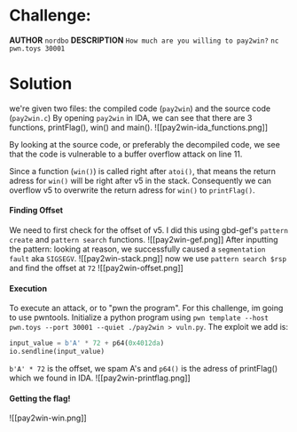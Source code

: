 # Challenge:

**AUTHOR**
`nordbo`
**DESCRIPTION**
`How much are you willing to pay2win?`
`nc pwn.toys 30001`

# Solution

we're given two files: the compiled code (`pay2win`) and the source code (`pay2win.c`)
By opening `pay2win` in IDA, we can see that there are 3 functions, printFlag(), win() and main().
![[pay2win-ida_functions.png]]

By looking at the source code, or preferably the decompiled code, we see that the code is vulnerable to a buffer overflow attack on line 11.

Since a function (`win()`) is called right after `atoi()`, that means the return adress for `win()` will be right after v5 in the stack. Consequently we can overflow v5 to overwrite the return adress for `win()` to `printFlag()`.

#### Finding Offset

We need to first check for the offset of v5. I did this using gbd-gef's `pattern create` and `pattern search` functions.
![[pay2win-gef.png]]
After inputting the pattern:
looking at reason, we successfully caused a `segmentation fault` aka `SIGSEGV`.
![[pay2win-stack.png]]
now we use `pattern search $rsp` and find the offset at `72`
![[pay2win-offset.png]]

#### Execution

To execute an attack, or to "pwn the program". For this challenge, im going to use pwntools. 
Initialize a python program using `pwn template --host pwn.toys --port 30001 --quiet ./pay2win > vuln.py`. The exploit we add is:
```py
input_value = b'A' * 72 + p64(0x4012da)
io.sendline(input_value)
```

`b'A' * 72` is the offset, we spam A's and `p64()` is the adress of printFlag() which we found in IDA.
![[pay2win-printflag.png]]

#### Getting the flag!

![[pay2win-win.png]]
